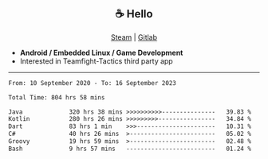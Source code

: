 <h2 align="center"> ☕ Hello </h2>

<p align="center">
  <a href="https://steamcommunity.com/id/Niforances/">Steam</a> |
  <a href="https://gitlab.com/niforances">Gitlab</a>
</p>

 - **Android / Embedded Linux / Game Development**
 - Interested in Teamfight-Tactics third party app

------

<!--START_SECTION:waka-->

```txt
From: 10 September 2020 - To: 16 September 2023

Total Time: 804 hrs 58 mins

Java             320 hrs 38 mins >>>>>>>>>>---------------   39.83 %
Kotlin           280 hrs 26 mins >>>>>>>>>----------------   34.84 %
Dart             83 hrs 1 min    >>>----------------------   10.31 %
C#               40 hrs 26 mins  >------------------------   05.02 %
Groovy           19 hrs 59 mins  >------------------------   02.48 %
Bash             9 hrs 57 mins   -------------------------   01.24 %
```

<!--END_SECTION:waka-->
